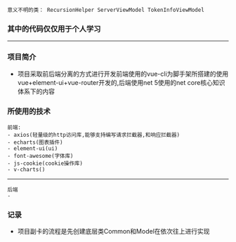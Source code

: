 `
意义不明的类：
RecursionHelper
ServerViewModel
TokenInfoViewModel
`

### 其中的代码仅仅用于个人学习
- - -
### 项目简介
- 项目采取前后端分离的方式进行开发前端使用的vue-cli为脚手架所搭建的使用vue+element-ui+vue-router开发的,后端使用net 5使用的net core核心知识体系下的内容
### 所使用的技术
	前端:
	- axios(轻量级的http访问库,能够支持编写请求拦截器,和响应拦截器)
	- echarts(图表插件)
	- element-ui(ui)
	- font-awesome(字体库)
	- js-cookie(cookie操作库)
	- v-charts()
- - -
	后端
	- 
### 记录
- 项目副卡的流程是先创建底层类Common和Model在依次往上进行实现